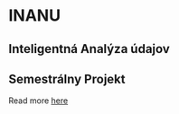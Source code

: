 # INANU

## Inteligentná Analýza údajov  

## Semestrálny Projekt  
Read more [here](https://github.com/PavolGrofcik/INANU/blob/master/Assignment/podmienky_absolvovania_a_projekt.pdf)
